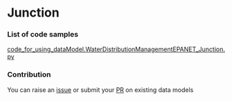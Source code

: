 # Junction

### List of code samples 

<!-- 50-List of code -->

<!-- [code entry](link) -->
[code_for_using_dataModel.WaterDistributionManagementEPANET_Junction.py](https://github.com/smart-data-models/dataModel.WaterDistributionManagementEPANET/blob/master/Junction/code/code_for_using_dataModel.WaterDistributionManagementEPANET_Junction.py)


<!-- /50-List of code -->

### Contribution
You can raise an [issue](https://github.com/smart-data-models/dataModel.WaterDistributionManagementEPANET/issues) or submit your [PR](https://github.com/smart-data-models/dataModel.WaterDistributionManagementEPANET/pulls) on existing data models
